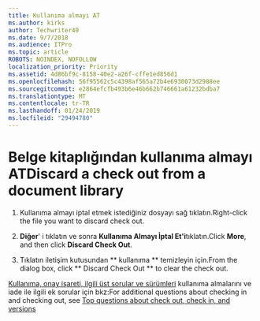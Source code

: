 ```yaml
---
title: Kullanıma almayı AT
ms.author: kirks
author: Techwriter40
ms.date: 9/7/2018
ms.audience: ITPro
ms.topic: article
ROBOTS: NOINDEX, NOFOLLOW
localization_priority: Priority
ms.assetid: 4d86bf9c-8158-40e2-a26f-cffe1ed856d1
ms.openlocfilehash: 56f95562c5c4398af565a72b4e6930073d2988ee
ms.sourcegitcommit: e2864efcfb493b6e46b662b746661a61232bdba7
ms.translationtype: MT
ms.contentlocale: tr-TR
ms.lasthandoff: 01/24/2019
ms.locfileid: "29494780"
---
```

# <a name="discard-a-check-out-from-a-document-library"></a><span data-ttu-id="b9685-102">Belge kitaplığından kullanıma almayı AT</span><span class="sxs-lookup"><span data-stu-id="b9685-102">Discard a check out from a document library</span></span>

1. <span data-ttu-id="b9685-103">Kullanıma almayı iptal etmek istediğiniz dosyayı sağ tıklatın.</span><span class="sxs-lookup"><span data-stu-id="b9685-103">Right-click the file you want to discard check out.</span></span>
    
2. <span data-ttu-id="b9685-104">**Diğer**' i tıklatın ve sonra **Kullanıma Almayı İptal Et'i**tıklatın.</span><span class="sxs-lookup"><span data-stu-id="b9685-104">Click **More**, and then click **Discard Check Out**.</span></span> 
    
3. <span data-ttu-id="b9685-105">Tıklatın iletişim kutusundan \*\* kullanıma \*\* temizleyin için.</span><span class="sxs-lookup"><span data-stu-id="b9685-105">From the dialog box, click \*\* Discard Check Out \*\* to clear the check out.</span></span> 
    
<span data-ttu-id="b9685-106">[Kullanıma, onay işareti, ilgili üst sorular ve sürümleri](https://go.microsoft.com/fwlink/?linkid=2018786) kullanıma almalarını ve iade ile ilgili ek sorular için bkz:</span><span class="sxs-lookup"><span data-stu-id="b9685-106">For additional questions about checking in and checking out, see [Top questions about check out, check in, and versions](https://go.microsoft.com/fwlink/?linkid=2018786)</span></span>
  


